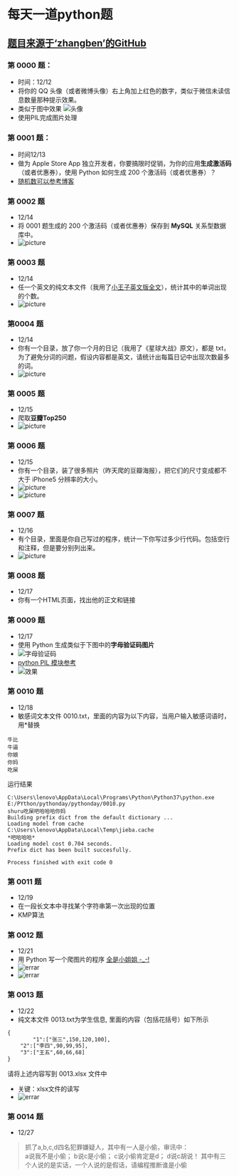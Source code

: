 # 每天一道python题 
## [题目来源于‘zhangben’的GitHub](https://github.com/zhangben6/show-me-the-code)
###  第 0000 题：
* 时间：12/12  
* 将你的 QQ 头像（或者微博头像）右上角加上红色的数字，类似于微信未读信息数量那种提示效果。
* 类似于图中效果
![头像](http://i.imgur.com/sg2dkuY.png?1)
* 使用PIL完成图片处理
### 第 0001 题：
* 时间12/13 
* 做为 Apple Store App 独立开发者，你要搞限时促销，为你的应用**生成激活码**（或者优惠券），使用 Python 如何生成 200 个激活码（或者优惠券）？
* [随机数可以参考博客](https://www.jb51.net/article/130368.htm)
### 第 0002 题
* 12/14
* 将 0001 题生成的 200 个激活码（或者优惠券）保存到 **MySQL** 关系型数据库中。
* ![picture](https://github.com/520MianXiangDuiXiang520/python/blob/master/imc/1.jpg)
### 第 0003 题
* 12/14
* 任一个英文的纯文本文件（我用了[小王子英文版全文](https://pan.baidu.com/s/11mRRl)），统计其中的单词出现的个数。
* ![picture](https://github.com/520MianXiangDuiXiang520/python/blob/master/imc/0003.jpg)
### 第0004 题
* 12/14
* 你有一个目录，放了你一个月的日记（我用了《星球大战》原文），都是 txt，为了避免分词的问题，假设内容都是英文，请统计出每篇日记中出现次数最多的词。
* ![picture](https://github.com/520MianXiangDuiXiang520/python/blob/master/imc/0004.jpg)
### 第 0005 题
* 12/15
* 爬取**豆瓣Top250**
* ![picture](https://github.com/520MianXiangDuiXiang520/python/blob/master/imc/0005.jpg)
### 第 0006 题
* 12/15
* 你有一个目录，装了很多照片（昨天爬的豆瓣海报），把它们的尺寸变成都不大于 iPhone5 分辨率的大小。
* ![picture](https://github.com/520MianXiangDuiXiang520/python/blob/master/imc/0006.jpg)
*  ![picture](https://github.com/520MianXiangDuiXiang520/python/blob/master/imc/0006-1.jpg)
### 第 0007 题
* 12/16
* 有个目录，里面是你自己写过的程序，统计一下你写过多少行代码。包括空行和注释，但是要分别列出来。
*  ![picture](https://github.com/520MianXiangDuiXiang520/python/blob/master/imc/0007.jpg)
### 第 0008 题
* 12/17
* 你有一个HTML页面，找出他的正文和链接
### 第 0009 题
* 12/17
*  使用 Python 生成类似于下图中的**字母验证码图片**
* ![字母验证码](http://i.imgur.com/aVhbegV.jpg)
* [python PIL 模块参考](https://blog.csdn.net/guduruyu/article/details/71213717)
* ![效果](https://github.com/520MianXiangDuiXiang520/python/blob/master/imc/0009.png)
### 第 0010 题
* 12/18
* 敏感词文本文件 0010.txt，里面的内容为以下内容，当用户输入敏感词语时，用*替换
```text
牛比
牛逼
你娘
你妈
吃屎
```
运行结果
```text
C:\Users\lenovo\AppData\Local\Programs\Python\Python37\python.exe E:/PYthon/pythonday/pythonday/0010.py
shuru吃屎吧哈哈哈你妈
Building prefix dict from the default dictionary ...
Loading model from cache C:\Users\lenovo\AppData\Local\Temp\jieba.cache
*吧哈哈哈*
Loading model cost 0.704 seconds.
Prefix dict has been built succesfully.

Process finished with exit code 0
```
### 第 0011 题
* 12/19
* 在一段长文本中寻找某个字符串第一次出现的位置
* KMP算法
### 第 0012 题
* 12/21
* 用 Python 写一个爬图片的程序 [全是小姐姐 -_-!](https://pixabay.com/zh/photos/girl/?image_type=photo)
* ![errar](https://github.com/520MianXiangDuiXiang520/python/blob/master/imc/0012.png)
* ![errar](https://github.com/520MianXiangDuiXiang520/python/blob/master/imc/0012-1.jpg)
### 第 0013 题
* 12/22
* 纯文本文件 0013.txt为学生信息, 里面的内容（包括花括号）如下所示
```txt
{
        "1":["张三",150,120,100],
	"2":["李四",90,99,95],
	"3":["王五",60,66,68]
}
```
请将上述内容写到 0013.xlsx 文件中
* 关键：xlsx文件的读写
* ![errar](https://github.com/520MianXiangDuiXiang520/python/blob/master/imc/0013.jpg)
### 第 0014 题
* 12/27
> 抓了a,b,c,d四名犯罪嫌疑人，其中有一人是小偷，审讯中：  
a说我不是小偷；
b说c是小偷；
c说小偷肯定是d；
d说c胡说！
其中有三个人说的是实话，一个人说的是假话，请编程推断谁是小偷

